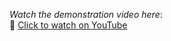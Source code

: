 
 *Watch the demonstration video here*:  
🔗 [Click to watch on YouTube](https://youtu.be/pgWRSB0JQ5A)
